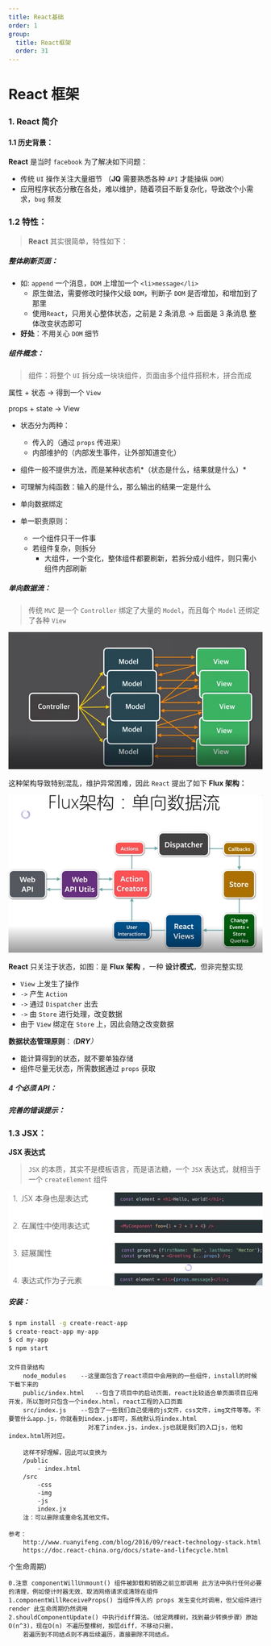 ```yaml
---
title: React基础
order: 1
group:
  title: React框架
  order: 31
---
```


# React 框架

### 1. React 简介

#### 1.1 历史背景：

**React** 是当时 `facebook` 为了解决如下问题：

- 传统 `UI` 操作关注大量细节 （**JQ** 需要熟悉各种 `API` 才能操纵 `DOM`）
- 应用程序状态分散在各处，难以维护，随着项目不断复杂化，导致改个小需求，`bug` 频发

### 1.2 特性：

> **React** 其实很简单，特性如下：

##### 整体刷新页面：

- 如: `append` 一个消息，`DOM` 上增加一个 `<li>message</li>`
  - 原生做法，需要修改时操作父级 `DOM`，判断子 `DOM` 是否增加，和增加到了那里
  - 使用`React`，只用关心整体状态，之前是 2 条消息 -> 后面是 3 条消息 整体改变状态即可
- **好处**：不用关心 `DOM` 细节

##### 组件概念：

> 组件：将整个 `UI` 拆分成一块块组件，页面由多个组件搭积木，拼合而成

属性 + 状态 -> 得到一个 `View`

<Badge type="success">props</Badge> + <Badge type="error">state</Badge> -> <Badge> View</Badge>

- 状态分为两种：

  - 传入的（通过 `props` 传进来）
  - 内部维护的（内部发生事件，让外部知道变化）

- 组件一般不提供方法，而是某种状态机*（状态是什么，结果就是什么）*
- 可理解为纯函数：输入的是什么，那么输出的结果一定是什么
- 单向数据绑定

- 单一职责原则：
  - 一个组件只干一件事
  - 若组件复杂，则拆分
    - 大组件，一个变化，整体组件都要刷新，若拆分成小组件，则只需小组件内部刷新

##### 单向数据流：

> 传统 `MVC` 是一个 `Controller` 绑定了大量的 `Model`，而且每个 `Model` 还绑定了各种 `View`

<img src="./image/传统MVC.jpg">

这种架构导致特别混乱，维护异常困难，因此 `React` 提出了如下 **Flux 架构：**

<img src="./image/单向数据流.jpg">

**React** 只关注于状态，如图：是 **Flux 架构** ，一种 **设计模式**，但非完整实现

- `View` 上发生了操作
- `->` 产生 `Action`
- `->` 通过 `Dispatcher` 出去
- `->` 由 `Store` 进行处理，改变数据
- 由于 `View` 绑定在 `Store` 上，因此会随之改变数据

**数据状态管理原则**：_（**DRY**）_

- 能计算得到的状态，就不要单独存储
- 组件尽量无状态，所需数据通过 `props` 获取

##### 4 个必须 API：

##### 完善的错误提示：

### 1.3 JSX：

**JSX 表达式**

> `JSX` 的本质，其实不是模板语言，而是语法糖，一个 `JSX` 表达式，就相当于一个 `createElement` 组件

<img src="./image/JSX.jpg">

##### 安装：

```sh
$ npm install -g create-react-app
$ create-react-app my-app
$ cd my-app
$ npm start
```

####

    文件目录结构
        node_modules    --这里面包含了react项目中会用到的一些组件，install的时候下载下来的
        public/index.html   --包含了项目中的启动页面，react比较适合单页面项目应用开发，所以暂时只包含一个index.html，react工程的入口页面
        src/index.js    --包含了一些我们自己使用的js文件，css文件，img文件等等。不要管什么app.js，你就看到index.js即可，系统默认将index.html
                          对准了index.js，index.js也就是我们的入口js，他和index.html所对应。

        这样不好理解，因此可以变换为
        /public
            - index.html
        /src
            -css
            -img
            -js
            index.jx
        注：可以删除或重命名其他文件。

    参考：
        http://www.ruanyifeng.com/blog/2016/09/react-technology-stack.html
        https://doc.react-china.org/docs/state-and-lifecycle.html

个生命周期）

    0.注意 componentWillUnmount() 组件被卸载和销毁之前立即调用 此方法中执行任何必要的清理，例如使计时器无效、取消网络请求或清除在组件
    1.componentWillReceiveProps() 当组件传入的 props 发生变化时调用，但父组件进行render 此生命周期仍然调用
    2.shouldComponentUpdate() 中执行diff算法。（给定两棵树，找到最少转换步骤）原始O(n^3)，现在O(n) 不遍历整棵树，按层diff，不移动只删，
        若遍历到不同结点则不再后续遍历，直接删除不同结点。
